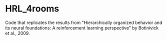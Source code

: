 # HRL_4rooms

Code that replicates the results from "Hierarchically organized behavior and its neural foundations: A reinforcement learning perspective" by Botinivick et al., 2009.
